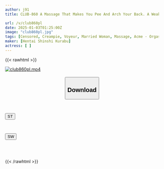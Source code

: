 ```yaml
---
author: j91
title: CLUB-860 A Massage That Makes You Pee And Arch Your Back. A Weak-willed Housewife Is Approached Under The Pretense Of Being A Free Trial Monitor For Anti-aging Products, And An Aphrodisiac Oil Is Applied To Her Nipples And Massaged. The Wife Urinates And Cums Wildly, And Her Vagina Is Satisfied With A Second Creampie.

url: /v/club860pl
date: 2025-01-03T01:25:00Z
image: "club860pl.jpg"
tags: [Censored, Creampie, Voyeur, Married Woman, Massage, Acme · Orgasm	]
maker: [Hentai Shinshi Kurabu]
actress: [ ]
---
```



{{< rawhtml >}}

<div class="video" data-videoid="pkd4732XX9FrOav">
    <a href="javascript:;">
        <img src="/v/club860pl/club860pl.jpg" width="WIDTH" height="HEIGHT" alt="club860pl.mp4" loading="lazy">
    </a>
</div>

<script type="text/javascript" src="https://j91.asia/asset/on-demand-st.js"></script>

<br>
  <link rel="stylesheet" href="https://j91.asia/asset/bs5.css">
  
  <center>
  <button class="btn btn-primary" type="button" data-bs-toggle="collapse" data-bs-target=".multi-collapse" aria-expanded="false" aria-controls="multiCollapseExample1 multiCollapseExample2"><h2>Download</h2></button></center>
</p>
<div class="row">
  <div class="col">
    <div class="collapse multi-collapse" id="multiCollapseExample1">
      <div class="card card-body">
	      	      <br>
<div class="buttons">  
<p><a href="/v/club860pl/st.html" target="_blank"><button class="btn-hover color-3"><i class="fa fa-download"></i> ST</button></a></p></div>
    </div>
  </div>
</div>
  <div class="col">
    <div class="collapse multi-collapse" id="multiCollapseExample2">
      <div class="card card-body">
	      <br>
<div class="buttons">
<p><a href="/v/club860pl/sw.html" target="_blank"><button class="btn-hover color-2"><i class="fa fa-download"></i> SW</button></a></p></div>
<br><br>
      </div>
    </div>
  </div>
</div>

{{< /rawhtml >}}